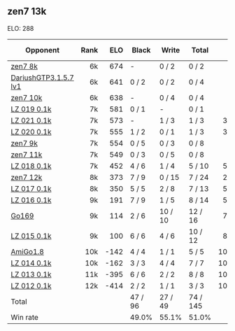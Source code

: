 ## zen7 13k ##

ELO: 288

Opponent | Rank | ELO | Black | Write | Total | Win rate
---------|-----:|----:|-------|-------|-------|-------:
[zen7 8k](zen7%208k.md) | 6k | 674 | - | 0 / 2 | 0 / 2 | 0.0%
[DariushGTP3.1.5.7 lv1](DariushGTP3.1.5.7%20lv1.md) | 6k | 641 | 0 / 2 | 0 / 2 | 0 / 4 | 0.0%
[zen7 10k](zen7%2010k.md) | 6k | 638 | - | 0 / 4 | 0 / 4 | 0.0%
[LZ 019 0.1k](LZ%20019%200.1k.md) | 7k | 581 | 0 / 1 | - | 0 / 1 | 0.0%
[LZ 021 0.1k](LZ%20021%200.1k.md) | 7k | 573 | - | 1 / 3 | 1 / 3 | 33.3%
[LZ 020 0.1k](LZ%20020%200.1k.md) | 7k | 555 | 1 / 2 | 0 / 1 | 1 / 3 | 33.3%
[zen7 9k](zen7%209k.md) | 7k | 554 | 0 / 5 | 0 / 3 | 0 / 8 | 0.0%
[zen7 11k](zen7%2011k.md) | 7k | 549 | 0 / 3 | 0 / 5 | 0 / 8 | 0.0%
[LZ 018 0.1k](LZ%20018%200.1k.md) | 7k | 452 | 4 / 6 | 1 / 4 | 5 / 10 | 50.0%
[zen7 12k](zen7%2012k.md) | 8k | 373 | 7 / 9 | 0 / 15 | 7 / 24 | 29.2%
[LZ 017 0.1k](LZ%20017%200.1k.md) | 8k | 350 | 5 / 5 | 2 / 8 | 7 / 13 | 53.8%
[LZ 016 0.1k](LZ%20016%200.1k.md) | 9k | 191 | 7 / 9 | 1 / 5 | 8 / 14 | 57.1%
[Go169](Go169.md) | 9k | 114 | 2 / 6 | 10 / 10 | 12 / 16 | 75.0%
[LZ 015 0.1k](LZ%20015%200.1k.md) | 9k | 100 | 6 / 6 | 4 / 6 | 10 / 12 | 83.3%
[AmiGo1.8](AmiGo1.8.md) | 10k | -142 | 4 / 4 | 1 / 1 | 5 / 5 | 100.0%
[LZ 014 0.1k](LZ%20014%200.1k.md) | 10k | -162 | 3 / 3 | 4 / 4 | 7 / 7 | 100.0%
[LZ 013 0.1k](LZ%20013%200.1k.md) | 11k | -395 | 6 / 6 | 2 / 2 | 8 / 8 | 100.0%
[LZ 012 0.1k](LZ%20012%200.1k.md) | 12k | -414 | 2 / 2 | 1 / 1 | 3 / 3 | 100.0%
Total | | | 47 / 96 | 27 / 49 | 74 / 145 | 
Win rate| | | 49.0% | 55.1% | 51.0% | 
